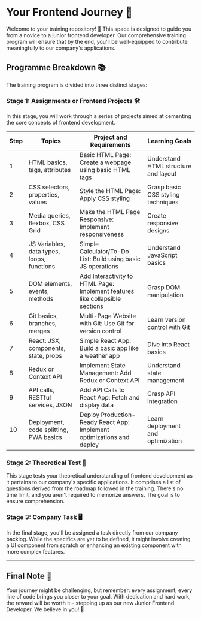 # Your Frontend Journey 🚀

Welcome to your training repository! 🎉 This space is designed to guide you from a novice to a junior frontend developer. Our comprehensive training program will ensure that by the end, you'll be well-equipped to contribute meaningfully to our company's applications.

## Programme Breakdown 📚

The training program is divided into three distinct stages:

### Stage 1: Assignments or Frontend Projects 🛠️

In this stage, you will work through a series of projects aimed at cementing the core concepts of frontend development.

| Step | Topics                                                         | Project and Requirements                                                               | Learning Goals                       |
|------|----------------------------------------------------------------|----------------------------------------------------------------------------------------|--------------------------------------|
| 1    | HTML basics, tags, attributes                                 | Basic HTML Page: Create a webpage using basic HTML tags                                | Understand HTML structure and layout |
| 2    | CSS selectors, properties, values                             | Style the HTML Page: Apply CSS styling                                                 | Grasp basic CSS styling techniques   |
| 3    | Media queries, flexbox, CSS Grid                              | Make the HTML Page Responsive: Implement responsiveness                                 | Create responsive designs            |
| 4    | JS Variables, data types, loops, functions                    | Simple Calculator/To-Do List: Build using basic JS operations                          | Understand JavaScript basics         |
| 5    | DOM elements, events, methods                                  | Add Interactivity to HTML Page: Implement features like collapsible sections            | Grasp DOM manipulation               |
| 6    | Git basics, branches, merges                                   | Multi-Page Website with Git: Use Git for version control                               | Learn version control with Git       |
| 7    | React: JSX, components, state, props                           | Simple React App: Build a basic app like a weather app                                 | Dive into React basics               |
| 8    | Redux or Context API                                           | Implement State Management: Add Redux or Context API                                    | Understand state management          |
| 9    | API calls, RESTful services, JSON                              | Add API Calls to React App: Fetch and display data                                      | Grasp API integration                |
| 10   | Deployment, code splitting, PWA basics                         | Deploy Production-Ready React App: Implement optimizations and deploy                  | Learn deployment and optimization    |

### Stage 2: Theoretical Test 🧠

This stage tests your theoretical understanding of frontend development as it pertains to our company's specific applications. It comprises a list of questions derived from the roadmap followed in the training. There's no time limit, and you aren't required to memorize answers. The goal is to ensure comprehension.

### Stage 3: Company Task 🖥️

In the final stage, you'll be assigned a task directly from our company backlog. While the specifics are yet to be defined, it might involve creating a UI component from scratch or enhancing an existing component with more complex features.

---

## Final Note 🌟

Your journey might be challenging, but remember: every assignment, every line of code brings you closer to your goal. With dedication and hard work, the reward will be worth it – stepping up as our new Junior Frontend Developer. We believe in you! 🎊

